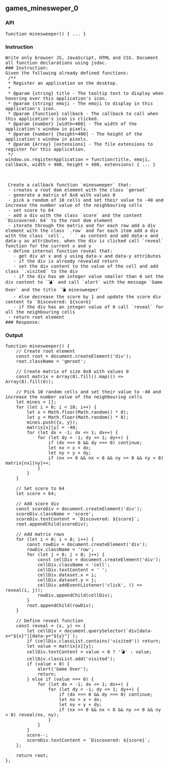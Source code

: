 ## games_minesweper_0
### API
<pre style='text-wrap: wrap'>function minesweeper() { ... }
</pre>
### Instruction
<pre style='text-wrap: wrap'>Write only browser JS, JavaScript, HTML and CSS. Document all function declarations using jsdoc.
### Instruction:
Given the following already defined functions:
 /**
 * Register an application on the desktop.
 * 
 * @param {string} title - The tooltip text to display when hovering over this application's icon.
 * @param {string} emoji - The emoji to display in this application's icon.
 * @param {function} callback - The callback to call when this application's icon is clicked.
 * @param {number} [width=400] - The width of the application's window in pixels.
 * @param {number} [height=400] - The height of the application's window in pixels.
 * @param {Array<string>} [extensions] - The file extensions to register for this application.
 */
window.os.registerApplication = function(title, emoji, callback, width = 400, height = 400, extensions) { ... }



 Create a callback function `minesweeper` that:
 - creates a root dom element with the class `gmroot`
 - generate a matrix of 8x8 with values 0
 - pick a random of 10 cells and set their value to -40 and increase the number value of the neighbouring cells
 - set score to 64
 - add a div with the class `score` and the content `Discovered: 64` to the root dom element
 - iterate through the matrix and for each row add a div element with the class `.row` and for each item add a div with the class `cell`,  ` ` as content and add data-x and data-y as attributes. when the div is clicked call `reveal` function for the current x and y
 - define internal function reveal that:
   - get div at x and y using data-x and data-y attributes
   - if the div is already revealed return
   - set the div content to the value of the cell and add class `.visited` to the div
   - if the div has am integer value smaller than 0 set the div content to `💣` and call `alert` with the message `Game Over` and the title `💣 minesweeper`
   - else decrease the score by 1 and update the score div content to `Discovered: ${score}`
   - if the div has an integer value of 0 call `reveal` for all the neighbouring cells
 - return root element 
### Response:
</pre>
### Output
<pre style='text-wrap: wrap'>function minesweeper() {
    // Create root element
    const root = document.createElement('div');
    root.className = 'gmroot';
    
    // Create matrix of size 8x8 with values 0
    const matrix = Array(8).fill().map(() => Array(8).fill(0));
    
    // Pick 10 random cells and set their value to -40 and increase the number value of the neighbouring cells
    let mines = [];
    for (let i = 0; i < 10; i++) {
        let x = Math.floor(Math.random() * 8);
        let y = Math.floor(Math.random() * 8);
        mines.push({x, y});
        matrix[x][y] = -40;
        for (let dx = -1; dx <= 1; dx++) {
            for (let dy = -1; dy <= 1; dy++) {
                if (dx === 0 && dy === 0) continue;
                let nx = x + dx;
                let ny = y + dy;
                if (nx >= 0 && nx < 8 && ny >= 0 && ny < 8) matrix[nx][ny]++;
            }
        }
    }
    
    // Set score to 64
    let score = 64;
    
    // Add score div
    const scoreDiv = document.createElement('div');
    scoreDiv.className = 'score';
    scoreDiv.textContent = `Discovered: ${score}`;
    root.appendChild(scoreDiv);
    
    // Add matrix rows
    for (let i = 0; i < 8; i++) {
        const rowDiv = document.createElement('div');
        rowDiv.className = 'row';
        for (let j = 0; j < 8; j++) {
            const cellDiv = document.createElement('div');
            cellDiv.className = 'cell';
            cellDiv.textContent = ' ';
            cellDiv.dataset.x = i;
            cellDiv.dataset.y = j;
            cellDiv.addEventListener('click', () => reveal(i, j));
            rowDiv.appendChild(cellDiv);
        }
        root.appendChild(rowDiv);
    }
    
    // Define reveal function
    const reveal = (x, y) => {
        let cellDiv = document.querySelector(`div[data-x="${x}"][data-y="${y}"]`);
        if (cellDiv.classList.contains('visited')) return;
        let value = matrix[x][y];
        cellDiv.textContent = value < 0 ? '💣' : value;
        cellDiv.classList.add('visited');
        if (value < 0) {
            alert('Game Over');
            return;
        } else if (value === 0) {
            for (let dx = -1; dx <= 1; dx++) {
                for (let dy = -1; dy <= 1; dy++) {
                    if (dx === 0 && dy === 0) continue;
                    let nx = x + dx;
                    let ny = y + dy;
                    if (nx >= 0 && nx < 8 && ny >= 0 && ny < 8) reveal(nx, ny);
                }
            }
        }
        score--;
        scoreDiv.textContent = `Discovered: ${score}`;
    };
    
    return root;
};

</pre>
